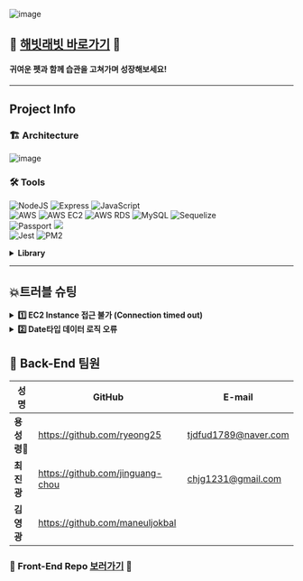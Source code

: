 ![image](https://user-images.githubusercontent.com/106153814/193546577-80451e33-d4f6-422e-8da9-86f205ba55e6.png)

## 💜 [해빗래빗 바로가기][habit-rabbit] 💜
[habit-rabbit]: https://habit-rabbit.shop/ '해빗래빗'

#### 귀여운 펫과 함께 습관을 고쳐가며 성장해보세요!

---

## Project Info

### 🏗 Architecture

![image](https://user-images.githubusercontent.com/106153814/193535566-5abdb0bb-8603-4a86-b14d-396205b075e1.png)

### 🛠 Tools
![NodeJS](https://img.shields.io/badge/node.js-6DA55F?style=for-the-badge&logo=node.js&logoColor=white)
![Express](https://img.shields.io/badge/express-%23404d59.svg?style=for-the-badge&logo=express&logoColor=%2361DAFB)
![JavaScript](https://img.shields.io/badge/javascript-%23323330.svg?style=for-the-badge&logo=javascript&logoColor=%23F7DF1E)
<br>
![AWS](https://img.shields.io/badge/AWS-%23FF9900.svg?style=for-the-badge&logo=amazon-aws&logoColor=black)
![AWS EC2](https://img.shields.io/badge/AWS%20EC2-%23FF9900.svg?style=for-the-badge&logo=amazon-ec2&logoColor=black)
![AWS RDS](https://img.shields.io/badge/AWS%20RDS-%23527FFF.svg?style=for-the-badge&logo=amazon-rds&logoColor=white)
![MySQL](https://img.shields.io/badge/mysql-%2300f.svg?style=for-the-badge&logo=mysql&logoColor=white)
![Sequelize](https://img.shields.io/badge/Sequelize-52B0E7.svg?style=for-the-badge&logo=Sequelize&logoColor=white)
<br>
![Passport](https://img.shields.io/badge/Passport-34E27A?style=for-the-badge&logo=Passport&logoColor=black)
<img src="https://img.shields.io/badge/JSON Web Tokens-000000?style=for-the-badge&logo=JSON Web Tokens&logoColor=white">
<br>
![Jest](https://img.shields.io/badge/Jest-C21325?style=for-the-badge&logo=Jest&logoColor=white)
![PM2](https://img.shields.io/badge/PM2-2B037A?style=for-the-badge&logo=pm2&logoColor=white)

<details>
<summary><b>Library</b></summary>

Library | description
---|:---:
<img src='https://img.shields.io/badge/bcrypt-5.0.1-lightgrey'>| 비밀번호 암호화
<img src='https://img.shields.io/badge/chalk-4.1.2-lightgrey'>| 콘솔 컬러 추가
<img src='https://img.shields.io/badge/cookie--parser-1.4.6-lightgrey'> | 요청에 담긴 쿠키 추출
<img src='https://img.shields.io/badge/cors-2.8.5-lightgrey'> | 교차 리소스 공유
<img src='https://img.shields.io/badge/dotenv-16.0.1-lightgrey'> | 환경변수 관리
<img src='https://img.shields.io/badge/express-4.18.1-lightgrey'> | 프레임워크
<img src='https://img.shields.io/badge/express--session-1.17.3-lightgrey'> | 세션 생성 및 삭제
<img src='https://img.shields.io/badge/joi-17.6.0-lightgrey'> | 입력데이터 검출
<img src='https://img.shields.io/badge/jsonwebtoken-9.5.1-lightgrey'> | 토큰 관리
<img src='https://img.shields.io/badge/morgan-1.10.0-lightgrey'> | 요청 정보 콘솔 감시
<img src='https://img.shields.io/badge/mysql2-2.3.3-lightgrey'> | MySQL
<img src='https://img.shields.io/badge/nodemailer-6.7.8-lightgrey'> | 메일 전송
<img src='https://img.shields.io/badge/nodemon-2.0.19-lightgrey'> | 스크립트 모니터링 유틸리티
<img src='https://img.shields.io/badge/passport-0.6.0-lightgrey'> | 로그인 모듈
<img src='https://img.shields.io/badge/passport--google--oauth2-0.2.0-lightgrey'> | 구글 로그인
<img src='https://img.shields.io/badge/passport--kakao-1.0.1-lightgrey'> | 카카오 로그인
<img src='https://img.shields.io/badge/passport--naver-1.0.6-lightgrey'> | 네이버 로그인
<img src='https://img.shields.io/badge/prettier-2.7.1-lightgrey'> | 코드 스타일 통일
<img src='https://img.shields.io/badge/sequelize-6.21.4-lightgrey'> | MySQL ORM
<img src='https://img.shields.io/badge/sequelize--cli-6.4.1-lightgrey'> | MySQL ORM Console

</details>

---

## 💥트러블 슈팅

<details>
<summary><b>1️⃣ EC2 Instance 접근 불가 (Connection timed out)  </b></summary>  

> **이유** : HTTPS를 위해 ec2에서 Nginx 설정 중 ufw enable 사용 여부를 물었는데 Command may disrupt existing ssh connections 라는 경고 문구에도 허용해 이후 ssh 연결이 불가했다.  
> **해결** : aws에서 새 instance 생성 → 기존 instance 중지 후 볼륨 분리 → 해당 볼륨을새 instance로 연결 → 새 instance의 ufw 폴더에서 연결된 볼륨 파일을 수정 (위의 1안과 동일) → 새 instance 중지 후 임시 연결했던 볼륨 분리 후 기존 instance로 연결 → 기존 instance 시작하면 해결  
</details>

<details>
<summary><b>2️⃣ Date타입 데이터 로직 오류</b></summary>  

> **이유** : Front/EC2/DB UTC 차이 (Front:+09:00/EC2:+00:00/DB:+09:00) 로 인해 제대로 작동하지 않았다.
> **해결** : UTC로 인한 데이터 변화가 없도록 코드 재구성 및 MySQL Timezone 명시
</details>

## 👥 Back-End 팀원
|성명|GitHub|E-mail|
|----|-----|-----|
| **용성령**🔰|https://github.com/ryeong25|tjdfud1789@naver.com|
| **최진광** |https://github.com/jinguang-chou|chjg1231@gmail.com|
| **김영광** |https://github.com/maneuljokbal||

### 💜 Front-End Repo [보러가기][front] 💜
[front]: https://github.com/HabitHive/front-react '해빗래빗 프론트'
